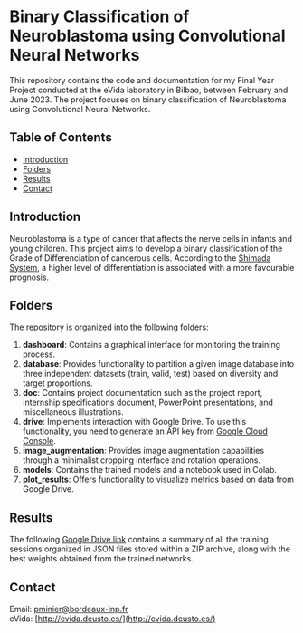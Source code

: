 # Binary Classification of Neuroblastoma using Convolutional Neural Networks

This repository contains the code and documentation for my Final Year Project conducted at the eVida laboratory in Bilbao, between February and June 2023. The project focuses on binary classification of Neuroblastoma using Convolutional Neural Networks.

## Table of Contents

- [Introduction](#introduction)
- [Folders](#folders)
- [Results](#results)
- [Contact](#contact)

## Introduction

Neuroblastoma is a type of cancer that affects the nerve cells in infants and young children. This project aims to develop a binary classification of the Grade of Differenciation of cancerous cells. According to the [Shimada System](https://www.researchgate.net/figure/A-Simplified-diagram-of-the-International-Neuroblastoma-pathology-Classification-the_fig1_261093136), a higher level of differentiation is associated with a more favourable prognosis.

## Folders

The repository is organized into the following folders:

1. **dashboard**: Contains a graphical interface for monitoring the training process.
2. **database**: Provides functionality to partition a given image database into three independent datasets (train, valid, test) based on diversity and target proportions.
3. **doc**: Contains project documentation such as the project report, internship specifications document, PowerPoint presentations, and miscellaneous illustrations.
4. **drive**: Implements interaction with Google Drive. To use this functionality, you need to generate an API key from [Google Cloud Console](https://console.cloud.google.com/apis).
5. **image_augmentation**: Provides image augmentation capabilities through a minimalist cropping interface and rotation operations.
6. **models**: Contains the trained models and a notebook used in Colab.
7. **plot_results**: Offers functionality to visualize metrics based on data from Google Drive.

## Results

The following [Google Drive link](https://drive.google.com/drive/folders/1bOLNcIhzC4OfU5d9aMTXEzl3niaEn1g8?usp=sharing) contains a summary of all the training sessions organized in JSON files stored within a ZIP archive, along with the best weights obtained from the trained networks.

## Contact
Email: pminier@bordeaux-inp.fr \
eVida: [http://evida.deusto.es/](http://evida.deusto.es/)
